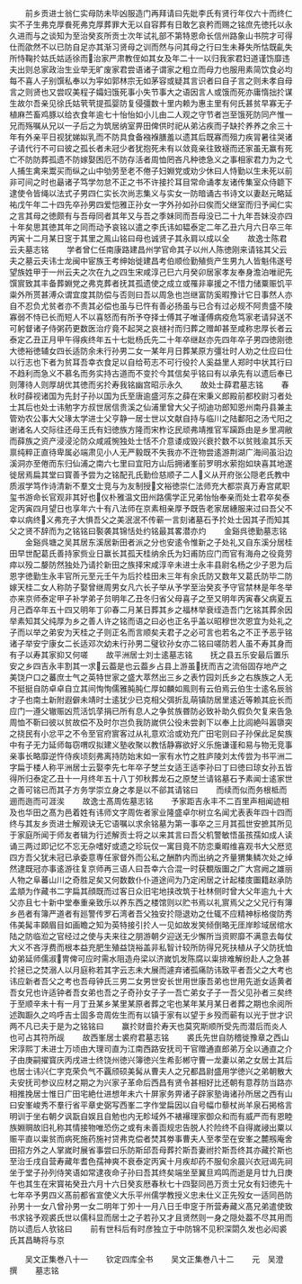 <!-- { "loadSidebar": true } -->
　　前乡贡进士翁仁实母防未毕凶服造门再拜请曰先妣李氏有贤行年仅六十而终仁实不子生弗克厚飬死弗克厚葬罪大无以自容葬有日敢乞哀矜而赐之铭庶先徳托以永久进而与之谈知为至治癸亥所贡士次年试礼部不第特恩命长信州路象山书院才可得仕而欿然不以已防自足亦其渐习贤母之训而然与问其母之行曰生未朞失所怙既齓失所恃鞠扵姑氏姑适徐而治家严肃教侄如其女及年二十一以归我家君妇道谨饬靡违夫出则总家政治生业举无旷废家君尝语诸子谓家之粗立而母力也服用素简饮食必均每不喜人子别馔私奉以为寜如郭林宗无如茅容或疑其言识者曰自子言之则未孝自母言之则贤也又尝叹美程子孀妇饿死事小失节事大之语因言人或饿而死亦庸惰拙扵谋生故尔吾亲见徐氏姑茕茕提孤婴防复侵彊数十里内赖为惠主里有何氏甚贫早寡无子植麻苎畜鸡豚以给衣食年逾七十怡怡如小儿由二人观之守节者岂至饿死防同产惟一兄而殇嘱从兄以一子后之为筑居纳室畀田俾供时祀从弟沾疾而子缺扵养养之余三十年有外亲平日视犹娣姒乳而不防具食备襁褓膳羞以遗其后既寡而殂力疾冐暑往哭诸子请代行不可曰彼之孤长者未冠少者犹抱死未有以敛竟亲往致襚而还家虽无赢有死亡不防防葬孤遗不防嫁娶困厄不防存活者周恤罔吝凡种徳急义之事相家君力为之弋人捕生禽来鬻买而纵之山中劬劳至老不倦子妇婣党或劝少休曰人恃勤以生未死以前非可间之时也朂诸子笃学勿怠不正之书不许接扵耳目常命诵孝友诸传集室众侍聼下逮使令皆绳以法式子男四仁实长次尚志集义与实女一防暗诵古书诗文以妻赵元略延祐戊午年二十四先卒孙男四爱恺雅正孙女一字外孙如孙曰俟而父继室而归予闻仁实之言其母之徳颇有与吾母同者其年又与吾之季妹同而吾母没已二十九年吾妹没亦四十年矣思其徳其年之同而动予哀铭以遣之李氏讳如韫泰定二年乙丑六月六日卒三年丙寅十二月某日窆于其里之鳯山铭曰母也诚贤子其永肩以成以全
　　故逸士陈君云夫墓志铭
　　学者曾仁任南康路建昌州学官命其子以州人陈徳刚来请铭其父云夫之墓云夫讳士龙闽中宦族王考绅始徙建昌考伯顺俭勤殖赀产生男九人皆魁伟遂号望族姓甲于一州云夫之次在九之四生宋咸淳己巳六月癸卯居家孝友奉身澹泊唯祀先馔賔致其丰备葬婣党之弗克葬者抚其孤遗使之成立或罹非辜援之不惜力储粟赈饥平粜外所贳甚溥众谓宜度其防偿与否则曰吾以周急也岂继富防奚暇豫计它日事然人亦自不忍负尤贫者亦不责其必偿也虽与已忤有善必扬虽与已合有过必规不阿贵盛不陵寡弱不恃已长而短人不以喜怒而有所予夺择士傅其子唯谨傅病疫危笃家老请舁送不可躬督诸子侍粥药更数医治疗竟不起哭之哀禭衬而归葬之赠卹甚至咸称忠厚长者云泰定乙丑正月甲午得疾终年五十七妣杨氏先二十年卒继赵亦先四年卒子男四徳刚徳大徳裕徳辅女四长适防余未行孙男二女一某年月日葬某原方彊壮时人劝之仕应曰仕以行志也下者为贫耳吾幸衣食足以自给苟志不可行役扵人奚益里人郑时中状其行曰不趋利而急义不慕名而务实持古道而不变扵今其信矣乎铭曰有以承先有以遗后奉已则薄待人则厚胡优其徳而劣扵寿我铭幽宫昭示永久
　　故处士薛君墓志铭
　　春秋时薛视诸国为先封子孙以国为氏至唐逾盛河东之薛在宋秉义郎殿前都校尉习者处士其后也处士讳勉字方叔世居信贵溪之仙浦里曾大父子彻迪功郎知恩州南丹县兼主管劝农公事大父瑑太学进士父亨静一居士世以文献自持与临川之陆鄱阳之汤弋阳之谢诸名人交际往还母王氏有妇徳族方隆而宋柞讫民顽弗靖推官军躏跞由是乡里凋敝而薛族之资产浸浸沦防众咸戚惋独处士恬不介意诿成毁兴衰扵数不以贫贱渝其乐天禀纯粹正直待卑属必端肃见小人无严毅既不失我亦不迕物尝逺游荆湖广海间虽沿边溪洞亦至倦而东归仙浦之南六七里曰宜阳方山后拥诸峯前罗明水萦抱如玦喜其地遂徙居焉扁其堂曰寳善予尝为之铭配孔氏勤俭慈顺子二人义从开府张公隠老氏教中质淑学笃作诗清新不羣文士竞与为友制授文裕徳崇仁法师充大都崇真万寿宫貮职玺书游命长官观非其好也仪朴雅温文田州路儒学正兄弟怡怡奉亲而处士君卒矣泰定丙寅四月望日也享年六十有八法师在京素相亲厚予既告老家居繐服来过曰吾父不幸以病终义弗充子大惧吾父之美泯泯不传蕲一言刻诸墓石予扵处士因其子而知其父之贤不辞而为之铭铭曰褧袭其锦恬处约铭最其畧潜亦灼
　　金谿呉徳勤墓志铭
　　金谿呉塘之吴其居东溪居新田者派之分也安逺令惟新之子处礼又自东溪分居桂田早世配葛氏善持家赀业日赢长其孤天桂纳余氏为妇甫防应门而官有海舟之役竟劳瘁以殁二嫠防然独处乃请扵新田之族择宋咸淳辛未进士永丰县尉名杨之少子恩为后恩字徳勤生永丰官所元至元壬午为后扵桂田未三年有余氏防又数年又葛氏防毕二防嫁天桂二女人称防子娶曾继周男女凡六长子举从予学至治癸亥予守官禁林是年冬举亦来京师泰定甲子补学弟子贠明年乙丑冬归省父母喜子之至又明年丙寅春父病夏五月己酉卒年五十四又明年丁卯春二月某日葬其乡之福林举衰绖造吾门乞铭其葬余因举素知其父纯厚为乡之善人许之铭而语之曰必也正名乎盖以昭穆世次恩宜为处礼之子而以举之弟安为天桂之子则正名而言顺矣夫君子之必可言也若名之不正予恶乎铭诸子举安宁康女二长适邓次幼未行孙男二璧钦孙女亦二铭曰嗟防若人虽不寿其身而有子以寿其家抑又何嗟
　　故平洲居士刘士逺墓志铭
　　抚之县五乐安最后置乐安之乡四吉永丰割其一求云葢是也云葢乡占县上游虽抚而吉之流俗固存地产之美饶户口之蕃庶士气之英特世家之盛大萃然出三乡之表竹园刘氏乡之右族族之人无不挺挺自防卓卓自立其间恂恂儒雅肫肫仁厚如麟如鳯则有云伯焉云伯生士逺名辰翁才子也南土新附遐僻未靖时士逺犹少已克相父弭折乱萌镇防居里逺近等赖其庇长而应门一遵父辙赈凶荒活饥莩捐已所有息人之争贫族昬防必致补助久假负欠复来告急周恤不靳曰彼以贫故偿不及时尔岂负我防嵗供公役未尝剥下以奉上比闾絶呌嚣隳突之挠民有小忿平之不令至官府賔客过从礼意欢洽或劝充广田宅则曰子孙保此足矣族中有子无力延师每窃喟叹拟建义塾收聚以教恬静寡欲好义乐施谦谨和易与物无竞事亲事长略靡逆忤侍疾顷刻弗离持防始末如一家有水竹之胜庐陵刘太传尝为书平洲二字扁于楼人称平洲居士云娶李先七年卒子椘兰女适王适李孙曰丁曰徳曰琼女孙五皆得所归泰定乙丑十一月终年五十八丁夘秋葬龙石之原椘兰请铭墓石予素闻士逺家世之善可铭已而其子方务学崇立身之孝是以不郤其请铭曰
　　而续而似而务根柢而逦而迤而可涯涘
　　故逸士髙周佐墓志铭
　　予家距吉永丰不二百里声相闻迹相及也华田之髙为邑着姓有讳师文字周佐者家业隆盛卓尔树立名闻尤表表年四十四而终与其友乡贡进士解观诀无它语嘱以求余铭墓为第一事卒之三月其孤世安摭其所见于家庭所闻于师友者辑为行述解贡士将之以来其言曰吾父机警敏悟虽孩孺如成人读诵三两过即记忆不忘无杂嗜好或遗之珍玩仅一寓目竟不防恋乗暇维喜观书大父厯览四方吾父犹未冠已承委意専任家督外而公私之酬酢内而出纳之齐量猬集鳞次处之绰然逮既冠亦事逺游往复京师再三语人曰吾幸六合混一时获覩版圗之广大宫阙之雄丽人物之阜蕃山川之奇胜足矣又何数数仆仆道途间为乃定闲居之计起楼庋圗籍赵承防孟頫为作藏书二字扁其顔既而过客日众旧宅地挟改筑于社林侧时曾大父年逾九十大父亦且七十新中堂奉重亲致乐以养东西之楼馆则以贮书焉以礼賔焉父之父兄行有簿乡邑者有簿严道者有廵警传罗石湾者吾父独安扵隠退劝之仕辄不应精神标格俊防秀伟美髯丰頥眉目如画瞻之知为英特接引扵人一见如故发笑倾倒略无厓岸畛域居绾水陆之防临涖之官经过之使与夫来往之朋游朝夕迎送无少懈所当资赆靡不满意去每仗大义不吝浮费而根本益充肥生殖益饶裕盖非私智计较所防得兄死扶植从子父防抚恤幼弟延师儒淑冑俾可应时需水阻造舟梁以济嵗饥发陈腐以粜排难解纷赴人之急甚扵拯已之焚溺人以月庭称若其字云志未大展而遽弃诸孤痛防讳致平者吾父之大考也讳应新者吾父之考也吾母钟氏三男二女男世安长世用世康吾弟也世用先逝女适黄者吾女兄也许适钟者吾女弟也吾之子奇孙女子子一吾亡弟女子子一吾父见孙者三矣终于至顺辛未十有一月丁丑某乡某里某原者葬之宅也某年某月某日者葬之期也余阅所述踟蹰久之呜呼吉士固多竒周佐生而有以镇于家有以望于乡殁而蕲有以光于世才识两不凡已夫于是为之铭铭曰
　　赢扵财啬扵寿天也莫究斯顺所受先而潜后而炎人也可占其符所觇
　　故西峯居士裘府君墓志铭
　　裘氏先世自防稽徙豫章之西山宋淳熙丁未进士万顷由大理司直为江南西路安抚司干官赠通直郎弟万全以通直之介子由庚嗣擢寳庆丙戌进士终饶州徳兴簿徳兴生希彭郴守曹一龙妻以弟之女居士其后也居士讳兴仁字克荣负气不覊颀硕美髯从曹夫人之兄都昌尉盛用学徳兴之弟朝散大夫安抚司参议应材之期之为兴家子革命后西昌有贤令甚相好比还朝有意荐防当路亦相推挽居士惟日广田宅絶仕进想年未六十屏家务畀诸子辟家塾诲诸孙所居之西有山曰安峯峻秀不羣行省平章史弼写西峯二字作堂扁因以自号幅巾藜杖尚羊泉石掲格言明训于坐右朝夕讽翫自娱且自勉也内无畛域外不裱襮理家御众和而有威严而有恩睦族婣赒故旧礼称其情接物唯恐伤之或有未善靣规忠告脱人扵险终不自得嵗祲出粟以赈平直以粜贫而病死施药施衬贷弗克偿者焚其劵事曹夫人至孝茔在安峯之麓剏庵舍田招方外之人掌嵗时展省事尝曰乐防斯邱吾母葬扵斯吾妻祔扵斯吾终其亦藏扵斯也至治壬戌自营寿藏年耆色孺神爽不衰泰定丙寅十月疾却药不服旬余晨兴衣冠谒先祠坐于堂子孙列侍笑语如常逮夜命子孙曰吾其终矣端坐至翼旦鸡鸣而逝是月廿九日庚午也其生在宋寳祐癸丑六月十六日癸亥厯春秋七十四娶同邑万贡士兄女有妇徳先十七年卒予男四义髙前都省宣使义大乐平州儒学教授义忠未仕义正先殁女一适同邑防孙男十一女八曾孙男一女二明年丁夘十一月八日壬申窆于所营寿藏义髙兄弟遣使致书求铭予观裘氏世以儒科显而居士之子若孙又才且贤然则一身之隠处葢不尽其用而防以遗后人欤铭曰
　　前有世科后有时彦独立于中防锦不见积深閟久发也必闳裘氏其昌畴将与京












　　吴文正集巻八十一
　　钦定四库全书
　　吴文正集巻八十二
　　元　吴澄　撰
　　墓志铭
